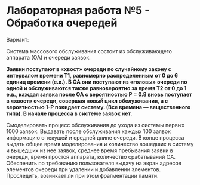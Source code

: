 # Лабораторная работа №5 - Обработка очередей

Вариант:

Система массового обслуживания состоит из обслуживающего аппарата (ОА) и очереди заявок.

**Заявки поступают в «хвост» очереди по случайному закону с интервалом времени T1, равномерно распределенным от 0 до 6 единиц времени (е.в.). В ОА они поступают из «головы» очереди по одной и обслуживаются также равновероятно за время T2 от 0 до 1 е.в., каждая заявка после ОА с вероятностью P = 0.8 вновь поступает в «хвост» очереди, совершая новый цикл обслуживания, а с вероятностью 1-P покидает систему. (Все времена — вещественного типа). В начале процесса в системе заявок нет.**

Смоделировать процесс обслуживания до ухода из системы первых 1000 заявок. Выдавать после обслуживания каждых 100 заявок информацию о текущей и средней длине очереди. В конце процесса выдать общее время моделирования и количество вошедших в систему и вышедших из нее заявок, среднее время пребывания заявки в очереди, время простоя аппарата, количество срабатываний ОА. Обеспечить по требованию пользователя выдачу на экран адресов элементов очереди при удалении и добавлении элементов. Проследить, возникает ли при этом фрагментации памяти.